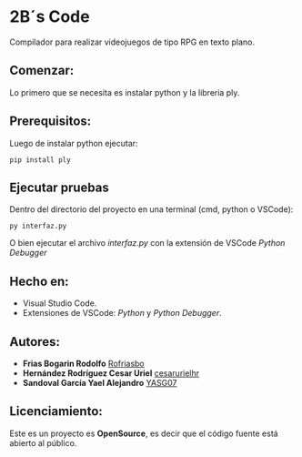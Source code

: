 # 2B´s Code

Compilador para realizar videojuegos de tipo RPG en texto plano.

## Comenzar:

Lo primero que se necesita es instalar python y la libreria ply.

## Prerequisitos:

Luego de instalar python ejecutar:

```
pip install ply
```

## Ejecutar pruebas

Dentro del directorio del proyecto en una terminal (cmd, python o VSCode):

```
py interfaz.py
```

O bien ejecutar el archivo *interfaz.py* con la extensión de VSCode *Python Debugger*

## Hecho en:

* Visual Studio Code.
* Extensiones de VSCode: *Python* y *Python Debugger*.

## Autores:

* **Frias Bogarin Rodolfo** [Rofriasbo](https://github.com/Rofriasbo)
* **Hernández Rodríguez Cesar Uriel** [cesarurielhr](https://github.com/cesarurielhr)
* **Sandoval García Yael Alejandro** [YASG07](https://github.com/YASG07)

## Licenciamiento:

Este es un proyecto es **OpenSource**, es decir que el código fuente está abierto al público.